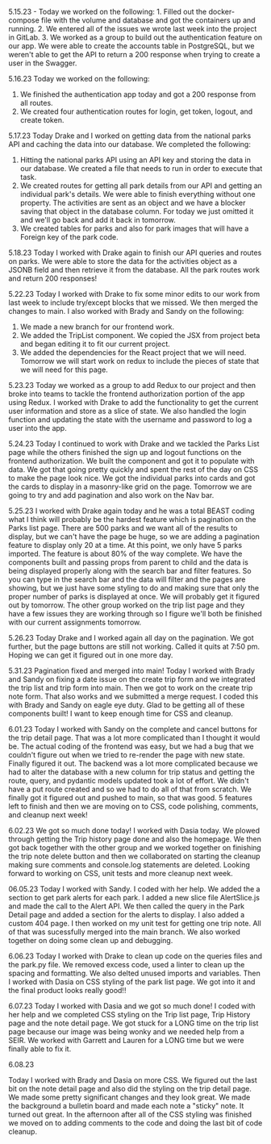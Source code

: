 5.15.23 -
Today we worked on the following: 1. Filled out the docker-compose file with the volume and database and got the containers up and running. 2. We entered all of the issues we wrote last week into the project in GitLab. 3. We worked as a group to build out the authentication feature on our app. We were able to create the accounts table in PostgreSQL, but we weren't able to get the API to return a 200 response when trying to create a user in the Swagger.

5.16.23
Today we worked on the following:

1. We finished the authentication app today and got a 200 response from all routes.
2. We created four authentication routes for login, get token, logout, and create token.

5.17.23
Today Drake and I worked on getting data from the national parks API and caching the data into our database. We completed the following:

1. Hitting the national parks API using an API key and storing the data in our database. We created a file that needs to run in order to execute that task.
2. We created routes for getting all park details from our API and getting an individual park's details. We were able to finish everything without one property. The activities are sent as an object and we have a blocker saving that object in the database column. For today we just omitted it and we'll go back and add it back in tomorrow.
3. We created tables for parks and also for park images that will have a Foreign key of the park code.

5.18.23
Today I worked with Drake again to finish our API queries and routes on parks. We were able to store the data for the activities object as a JSONB field and then retrieve it from the database. All the park routes work and return 200 responses!

5.22.23
Today I worked with Drake to fix some minor edits to our work from last week to include try/except blocks that we missed. We then merged the changes to main. I also worked with Brady and Sandy on the following:

1. We made a new branch for our frontend work.
2. We added the TripList component. We copied the JSX from project beta and began editing it to fit our current project.
3. We added the dependencies for the React project that we will need.
   Tomorrow we will start work on redux to include the pieces of state that we will need for this page.

5.23.23
Today we worked as a group to add Redux to our project and then broke into teams to tackle the frontend authorization portion of the app using Redux. I worked with Drake to add the functionality to get the current user information and store as a slice of state. We also handled the login function and updating the state with the username and password to log a user into the app.

5.24.23
Today I continued to work with Drake and we tackled the Parks List page while the others finished the sign up and logout functions on the frontend authorization. We built the component and got it to populate with data. We got that going pretty quickly and spent the rest of the day on CSS to make the page look nice. We got the individual parks into cards and got the cards to display in a masonry-like grid on the page. Tomorrow we are going to try and add pagination and also work on the Nav bar.

5.25.23
I worked with Drake again today and he was a total BEAST coding what I think will probably be the hardest feature which is pagination on the Parks list page. There are 500 parks and we want all of the results to display, but we can't have the page be huge, so we are adding a pagination feature to display only 20 at a time. At this point, we only have 5 parks imported. The feature is about 80% of the way complete. We have the components built and passing props from parent to child and the data is being displayed properly along with the search bar and filter features. So you can type in the search bar and the data will filter and the pages are showing, but we just have some styling to do and making sure that only the proper number of parks is displayed at once. We will probably get it figured out by tomorrow. The other group worked on the trip list page and they have a few issues they are working through so I figure we'll both be finished with our current assignments tomorrow.

5.26.23
Today Drake and I worked again all day on the pagination. We got further, but the page buttons are still not working. Called it quits at 7:50 pm. Hoping we can get it figured out in one more day.

5.31.23
Pagination fixed and merged into main! Today I worked with Brady and Sandy on fixing a date issue on the create trip form and we integrated the trip list and trip form into main. Then we got to work on the create trip note form. That also works and we submitted a merge request. I coded this with Brady and Sandy on eagle eye duty. Glad to be getting all of these components built! I want to keep enough time for CSS and cleanup.

6.01.23
Today I worked with Sandy on the complete and cancel buttons for the trip detail page. That was a lot more complicated than I thought it would be. The actual coding of the frontend was easy, but we had a bug that we couldn't figure out when we tried to re-render the page with new state. Finally figured it out. The backend was a lot more complicated because we had to alter the database with a new column for trip status and getting the route, query, and pydantic models updated took a lot of effort. We didn't have a put route created and so we had to do all of that from scratch. We finally got it figured out and pushed to main, so that was good. 5 features left to finish and then we are moving on to CSS, code polishing, comments, and cleanup next week!

6.02.23
We got so much done today! I worked with Dasia today. We plowed through getting the Trip history page done and also the homepage. We then got back together with the other group and we worked together on finishing the trip note delete button and then we collaborated on starting the cleanup making sure comments and console.log statements are deleted. Looking forward to working on CSS, unit tests and more cleanup next week.

06.05.23
Today I worked with Sandy. I coded with her help. We added the a section to get park alerts for each park. I added a new slice file AlertSlice.js and made the call to the Alert API. We then called the query in the Park Detail page and added a section for the alerts to display. I also added a custom 404 page. I then worked on my unit test for getting one trip note. All of that was sucessfully merged into the main branch. We also worked together on doing some clean up and debugging.

6.06.23
Today I worked with Drake to clean up code on the queries files and the park.py file. We removed excess code, used a linter to clean up the spacing and formatting. We also delted unused imports and variables. Then I worked with Dasia on CSS styling of the park list page. We got into it and the final product looks really good!!

6.07.23
Today I worked with Dasia and we got so much done! I coded with her help and we completed CSS styling on the Trip list page, Trip History page and the note detail page. We got stuck for a LONG time on the trip list page because our image was being wonky and we needed help from a SEIR. We worked with Garrett and Lauren for a LONG time but we were finally able to fix it.

6.08.23

Today I worked with Brady and Dasia on more CSS. We figured out the last bit on the note detail page and also did the styling on the trip detail page. We made some pretty significant changes and they look great. We made the background a bulletin board and made each note a "sticky" note. It turned out great. In the afternoon after all of the CSS styling was finished we moved on to adding comments to the code and doing the last bit of code cleanup.
